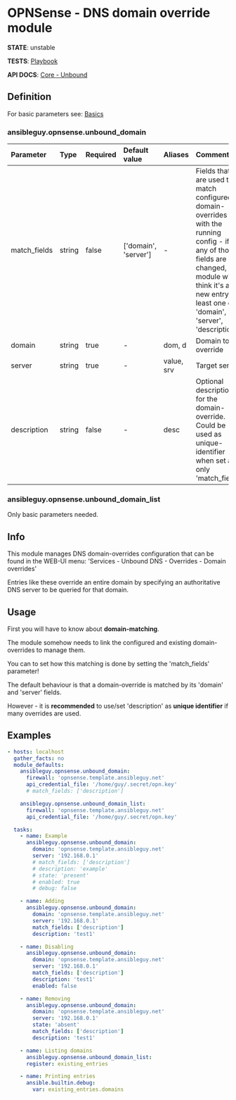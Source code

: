 # OPNSense - DNS domain override module

**STATE**: unstable

**TESTS**: [Playbook](https://github.com/ansibleguy/collection_opnsense/blob/stable/tests/unbound_domain.yml)

**API DOCS**: [Core - Unbound](https://docs.opnsense.org/development/api/core/unbound.html)

## Definition

For basic parameters see: [Basics](https://github.com/ansibleguy/collection_opnsense/blob/stable/docs/use_basic.md#definition)

### ansibleguy.opnsense.unbound_domain

| Parameter  | Type   | Required | Default value | Aliases        | Comment                                                                                                                                                                           |
|:-----------|:-------|:---------|:--------------|:---------------|:----------------------------------------------------------------------------------------------------------------------------------------------------------------------------------|
| match_fields     | string | false    | ['domain', 'server']              | -              | Fields that are used to match configured domain-overrides with the running config - if any of those fields are changed, the module will think it's a new entry. At least one of: 'domain', 'server', 'description' |
| domain     | string | true     | -             | dom, d         | Domain to override                                                                                                                                                                |
| server   | string | true     | -             | value, srv | Target server                                                                                                                                                                     |
| description | string | false    | -             | desc           | Optional description for the domain-override. Could be used as unique-identifier when set as only 'match_field'.                                                                  |

### ansibleguy.opnsense.unbound_domain_list

Only basic parameters needed.

## Info

This module manages DNS domain-overrides configuration that can be found in the WEB-UI menu: 'Services - Unbound DNS - Overrides - Domain overrides'

Entries like these override an entire domain by specifying an authoritative DNS server to be queried for that domain.

## Usage

First you will have to know about **domain-matching**.

The module somehow needs to link the configured and existing domain-overrides to manage them.

You can to set how this matching is done by setting the 'match_fields' parameter!

The default behaviour is that a domain-override is matched by its 'domain' and 'server' fields.

However - it is **recommended** to use/set 'description' as **unique identifier** if many overrides are used.


## Examples

```yaml
- hosts: localhost
  gather_facts: no
  module_defaults:
    ansibleguy.opnsense.unbound_domain:
      firewall: 'opnsense.template.ansibleguy.net'
      api_credential_file: '/home/guy/.secret/opn.key'
      # match_fields: ['description']

    ansibleguy.opnsense.unbound_domain_list:
      firewall: 'opnsense.template.ansibleguy.net'
      api_credential_file: '/home/guy/.secret/opn.key'

  tasks:
    - name: Example
      ansibleguy.opnsense.unbound_domain:
        domain: 'opnsense.template.ansibleguy.net'
        server: '192.168.0.1'
        # match_fields: ['description']
        # description: 'example'
        # state: 'present'
        # enabled: true
        # debug: false

    - name: Adding
      ansibleguy.opnsense.unbound_domain:
        domain: 'opnsense.template.ansibleguy.net'
        server: '192.168.0.1'
        match_fields: ['description']
        description: 'test1'

    - name: Disabling
      ansibleguy.opnsense.unbound_domain:
        domain: 'opnsense.template.ansibleguy.net'
        server: '192.168.0.1'
        match_fields: ['description']
        description: 'test1'
        enabled: false

    - name: Removing
      ansibleguy.opnsense.unbound_domain:
        domain: 'opnsense.template.ansibleguy.net'
        server: '192.168.0.1'
        state: 'absent'
        match_fields: ['description']
        description: 'test1'

    - name: Listing domains
      ansibleguy.opnsense.unbound_domain_list:
      register: existing_entries

    - name: Printing entries
      ansible.builtin.debug:
        var: existing_entries.domains
```

